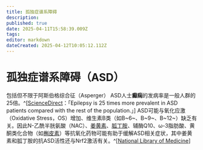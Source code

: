 ```yaml
---
title: 孤独症谱系障碍
description: 
published: true
date: 2025-04-11T15:58:39.009Z
tags: 
editor: markdown
dateCreated: 2025-04-12T10:05:12.112Z
---
```


# 孤独症谱系障碍（ASD）
包括但不限于阿斯伯格综合征（Asperger）
ASD人士**癫痫**的发病率是一般人群的25倍。^[[ScienceDirect](https://www.sciencedirect.com/science/article/pii/S0006899324001318#s0050)：「Epilepsy is 25 times more prevalent in ASD patients compared with the rest of the population.」]
ASD可能与氧化应激（Oxidative Stress，OS）增加、维生素B类（如B~6~、B~9~、B~12~）缺乏有关。因此N-乙酰半胱氨酸（NAC）、[姜黄素](/drugs/姜黄素)、[胍丁胺](/drugs/二甲双胍.md)、辅酶Q10、ω-3脂肪酸、黄酮类化合物（如[槲皮素](/drugs/槲皮素)）等抗氧化药物可能有助于缓解ASD相关症状，其中姜黄素和胍丁胺的抗ASD活性还与Nrf2激活有关。^[[National Library of Medicine](https://pmc.ncbi.nlm.nih.gov/articles/PMC8921264/)]
